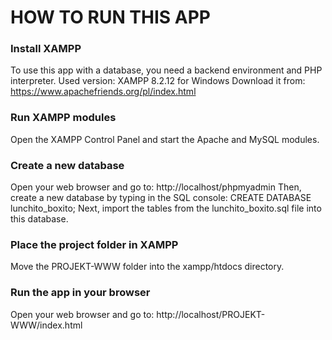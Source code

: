 # HOW TO RUN THIS APP
### Install XAMPP
To use this app with a database, you need a backend environment and PHP interpreter.
Used version: XAMPP 8.2.12 for Windows
Download it from: https://www.apachefriends.org/pl/index.html

### Run XAMPP modules
Open the XAMPP Control Panel and start the Apache and MySQL modules.

### Create a new database
Open your web browser and go to: http://localhost/phpmyadmin
Then, create a new database by typing in the SQL console: CREATE DATABASE lunchito_boxito;
Next, import the tables from the lunchito_boxito.sql file into this database.

### Place the project folder in XAMPP
Move the PROJEKT-WWW folder into the xampp/htdocs directory.

### Run the app in your browser
Open your web browser and go to:
http://localhost/PROJEKT-WWW/index.html